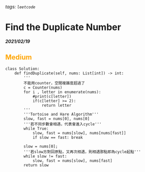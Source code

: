 ###### tags: `leetcode`
<style>
.orange {
  color: #FFA600;
}
.green{
  color: #00FF00;
}
.red{
  color: #FF0000;
}
</style>

# Find the Duplicate Number
***2021/02/19***
## <span class="orange">Medium</span>
```python=
class Solution:
    def findDuplicate(self, nums: List[int]) -> int:
        '''
        不能用counter，空間複雜度超過了
        c = Counter(nums)
        for i , letter in enumerate(nums):
            #print(c[letter])
            if(c[letter] >= 2):
                return letter
        '''
        '''Tortoise and Hare Algorithm'''
        slow, fast = nums[0], nums[0]
        '''若不同步數會相遇，代表會進入cycle'''
        while True:
            slow, fast = nums[slow], nums[nums[fast]]
            if slow == fast: break
           
        slow = nums[0];
        '''若slow方對回原點，又再次相遇，則相遇那點即為cycle起點'''
        while slow != fast:
            slow, fast = nums[slow], nums[fast]
        return slow
```